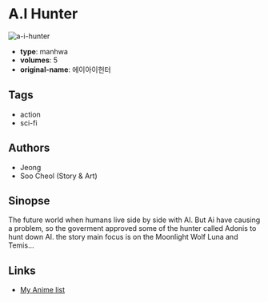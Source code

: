 # A.I Hunter

![a-i-hunter](https://cdn.myanimelist.net/images/manga/3/154987.jpg)

-   **type**: manhwa
-   **volumes**: 5
-   **original-name**: 에이아이헌터

## Tags

-   action
-   sci-fi

## Authors

-   Jeong
-   Soo Cheol (Story & Art)

## Sinopse

The future world when humans live side by side with AI. But Ai have causing a problem, so the goverment approved some of the hunter called Adonis to hunt down AI. the story main focus is on the Moonlight Wolf Luna and Temis...

## Links

-   [My Anime list](https://myanimelist.net/manga/18330/AI_Hunter)
